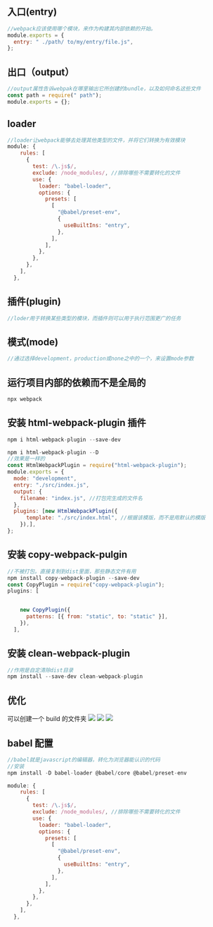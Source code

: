 ## 入口(entry)

```js
//webpack应该使用哪个模块，来作为构建其内部依赖的开始。
module.exports = {
  entry: " ./path/ to/my/entry/file.js",
};
```

## 出口（output）

```js
//output属性告诉webpak在哪里输出它所创建的bundle，以及如何命名这些文件
const path = require(" path");
module.exports = {};
```

## loader

```js
//loader让webpack能够去处理其他类型的文件，并将它们转换为有效模块
module: {
    rules: [
      {
        test: /\.js$/,
        exclude: /node_modules/, //排除哪些不需要转化的文件
        use: {
          loader: "babel-loader",
          options: {
            presets: [
              [
                "@babel/preset-env",
                {
                  useBuiltIns: "entry",
                },
              ],
            ],
          },
        },
      },
    ],
  },
```

## 插件(plugin)

```js
//loder用于转换某些类型的模块，而插件则可以用于执行范围更广的任务
```

## 模式(mode)

```js
//通过选择development，production或none之中的一个，来设置mode参数
```

## 运行项目内部的依赖而不是全局的

```js
npx webpack
```

## 安装 html-webpack-plugin 插件

```js
npm i html-webpack-plugin --save-dev

npm i html-webpack-plugin --D
//效果是一样的
const HtmlWebpackPlugin = require("html-webpack-plugin");
module.exports = {
  mode: "development",
  entry: "./src/index.js",
  output: {
    filename: "index.js", //打包完生成的文件名
  },
  plugins: [new HtmlWebpackPlugin({
      template: "./src/index.html", //根据该模版，而不是用默认的模版
    }),],
};
```

## 安装 copy-webpack-pulgin

```js
//不被打包。直接复制到dist里面，那些静态文件有用
npm install copy-webpack-plugin --save-dev
const CopyPlugin = require("copy-webpack-plugin");
plugins: [


    new CopyPlugin({
      patterns: [{ from: "static", to: "static" }],
    }),
  ],
```

## 安装 clean-webpack-plugin

```js
//作用是自定清除dist目录
npm install --save-dev clean-webpack-plugin
```

## 优化

可以创建一个 build 的文件夹
<img  src='/image/webpackBuild.jpg'/>
<img src='/image/webpackMerge.jpg'/>
<img src='/image/webpackPackjson.jpg'/>

## babel 配置

```js
//babel就是javascript的编辑器，转化为浏览器能认识的代码
//安装
npm install -D babel-loader @babel/core @babel/preset-env

module: {
    rules: [
      {
        test: /\.js$/,
        exclude: /node_modules/, //排除哪些不需要转化的文件
        use: {
          loader: "babel-loader",
          options: {
            presets: [
              [
                "@babel/preset-env",
                {
                  useBuiltIns: "entry",
                },
              ],
            ],
          },
        },
      },
    ],
  },
```
